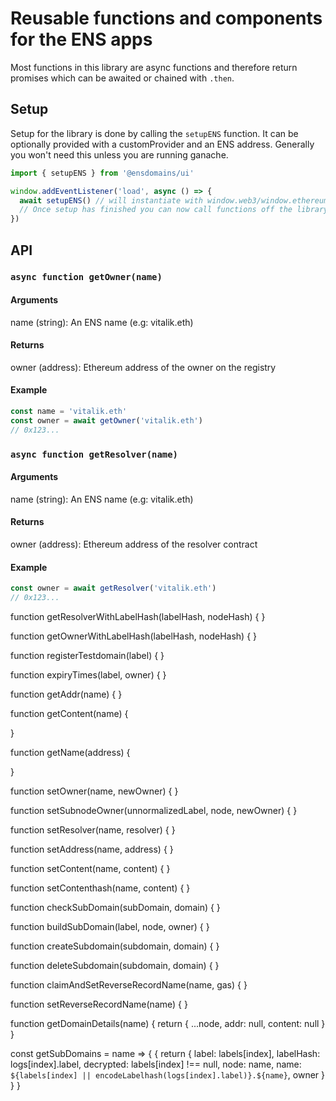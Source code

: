 # Reusable functions and components for the ENS apps

Most functions in this library are async functions and therefore return promises which can be awaited or chained with `.then`.

## Setup

Setup for the library is done by calling the `setupENS` function. It can be optionally provided with a customProvider and an ENS address. Generally you won't need this unless you are running ganache.

```js
import { setupENS } from '@ensdomains/ui'

window.addEventListener('load', async () => {
  await setupENS() // will instantiate with window.web3/window.ethereum if found, read-only if not.
  // Once setup has finished you can now call functions off the library
})
```

## API

### `async function getOwner(name)`

#### Arguments

name (string): An ENS name (e.g: vitalik.eth)

#### Returns

owner (address): Ethereum address of the owner on the registry

#### Example

```js
const name = 'vitalik.eth'
const owner = await getOwner('vitalik.eth')
// 0x123...
```

### `async function getResolver(name)`

#### Arguments

name (string): An ENS name (e.g: vitalik.eth)

#### Returns

owner (address): Ethereum address of the resolver contract

#### Example

```js
const owner = await getResolver('vitalik.eth')
// 0x123...
```

function getResolverWithLabelHash(labelHash, nodeHash) {
}

function getOwnerWithLabelHash(labelHash, nodeHash) {
}

function registerTestdomain(label) {
}

function expiryTimes(label, owner) {
}

function getAddr(name) {
}

function getContent(name) {

}

function getName(address) {

}

function setOwner(name, newOwner) {
}

function setSubnodeOwner(unnormalizedLabel, node, newOwner) {
}

function setResolver(name, resolver) {
}

function setAddress(name, address) {
}

function setContent(name, content) {
}

function setContenthash(name, content) {
}

function checkSubDomain(subDomain, domain) {
}

function buildSubDomain(label, node, owner) {
}

function createSubdomain(subdomain, domain) {
}

function deleteSubdomain(subdomain, domain) {
}

function claimAndSetReverseRecordName(name, gas) {
}

function setReverseRecordName(name) {
}

function getDomainDetails(name) {
return {
...node,
addr: null,
content: null
}
}

const getSubDomains = name => {
{
return {
label: labels[index],
labelHash: logs[index].label,
decrypted: labels[index] !== null,
node: name,
name: `${labels[index] || encodeLabelhash(logs[index].label)}.${name}`,
owner
}
}
}
